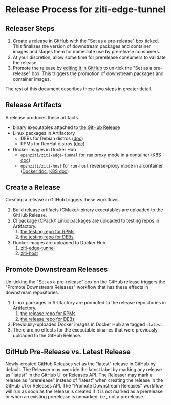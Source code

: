 
# Release Process for ziti-edge-tunnel

## Releaser Steps

1. [Create a release in GitHub](https://github.com/openziti/ziti-tunnel-sdk-c/releases) with the "Set as a pre-release" box ticked. This finalizes the version of downstream packages and container images and stages them for immediate use by prerelease consumers.
1. At your discretion, allow some time for prerelease consumers to validate the release.
1. Promote the release by [editing it in GitHub](https://github.com/openziti/ziti-tunnel-sdk-c/releases) to un-tick the "Set as a pre-release" box. This triggers the promotion of downstream packages and container images.

The rest of this document describes these two steps in greater detail.

## Release Artifacts

A release produces these artifacts.

* binary executables attached to [the GitHub Release](https://github.com/openziti/ziti-tunnel-sdk-c/releases/latest)
* Linux packages in Artifactory
  * DEBs for Debian distros ([doc](https://openziti.io/docs/reference/tunnelers/linux/#installing-the-deb))
  * RPMs for RedHat distros ([doc](https://openziti.io/docs/reference/tunnelers/linux/#installing-the-rpm))
* Docker images in Docker Hub
  * `openziti/ziti-edge-tunnel` for `run` proxy mode in a container ([K8S doc](https://openziti.io/docs/reference/tunnelers/kubernetes/kubernetes-daemonset))
  * `openziti/ziti-host` for `run-host` reverse-proxy mode in a container ([Docker doc](https://openziti.io/docs/reference/tunnelers/docker/), [K8S doc](https://openziti.io/docs/reference/tunnelers/kubernetes/kubernetes-host))

## Create a Release

Creating a release in GitHub triggers these workflows.

1. Build release artifacts (CMake): binary executables are uploaded to the GitHub Release.
1. CI package (CPack): Linux packages are uploaded to testing repos in Artifactory.
    1. [the testing repo for RPMs](https://netfoundry.jfrog.io/ui/repos/tree/General/zitipax-openziti-rpm-test?projectKey=zitipax)
    1. [the testing repo for DEBs](https://netfoundry.jfrog.io/ui/repos/tree/General/zitipax-openziti-deb-test?projectKey=zitipax)
1. Docker images are uploaded to Docker Hub.
    1. [ziti-edge-tunnel](https://hub.docker.com/r/openziti/ziti-edge-tunnel/tags)
    1. [ziti-host](https://hub.docker.com/r/openziti/ziti-host/tags)

## Promote Downstream Releases

Un-ticking the "Set as a pre-release" box on the GitHub release triggers the "Promote Downstream Releases" workflow that has these effects in downstream repositories.

1. Linux packages in Artifactory are promoted to the release repositories in Artifactory.
    1. [the release repo for RPMs](https://netfoundry.jfrog.io/ui/repos/tree/General/zitipax-openziti-rpm-stable?projectKey=zitipax)
    1. [the release repo for DEBs](https://netfoundry.jfrog.io/ui/repos/tree/General/zitipax-openziti-deb-stable?projectKey=zitipax)
1. Previously-uploaded Docker images in Docker Hub are tagged `:latest`.
1. There are no effects for the executable binaries that were previously uploaded to the GitHub Release.

## GitHub Pre-Release vs. Latest Release

Newly-created GitHub Releases set as the "latest" release in GitHub by default. The Releaser may override the latest
label by marking any release as "latest" in the GitHub UI or Releases API. The Releaser may mark a release as
"prerelease" instead of "latest" when creating the release in the GitHub UI or Releases API. The "Promote Downstream Releases" workflow will
run as soon as the release is created if it is not marked as a prerelease or when an existing prerelease is unmarked, i.e., not a prerelease.
